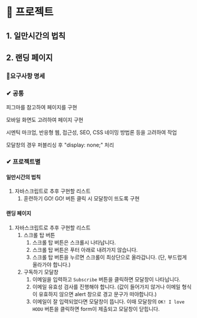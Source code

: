 # :rocket: 프로젝트

## 1. 일만시간의 법칙

## 2. 랜딩 페이지

### 🔎요구사항 명세

### ✔ 공통

피그마를 참고하여 페이지를 구현

모바일 화면도 고려하여 페이지 구현

시멘틱 마크업, 반응형 웹, 접근성, SEO, CSS 네이밍 방법론 등을 고려하여 작업

모달창의 경우 퍼블리싱 후 "display: none;" 처리

### ✔ 프로젝트별

#### 일만시간의 법칙

1. 자바스크립트로 추후 구현할 리스트
   1. 훈련하기 GO! GO! 버튼 클릭 시 모달창이 뜨도록 구현

#### 랜딩 페이지

1. 자바스크립트로 추후 구현할 리스트
   1. 스크롤 탑 버튼
      1. 스크롤 탑 버튼은 스크롤시 나타납니다.
      2. 스크롤 탑 버튼은 푸터 아래로 내려가지 않습니다.
      3. 스크롤 탑 버튼을 누르면 스크롤이 최상단으로 올라갑니다. (단, 부드럽게 올라가야 합니다.)
   2. 구독하기 모달창
      1. 이메일을 입력하고 `Subscribe` 버튼을 클릭하면 모달창이 나타납니다.
      2. 이메일 유효성 검사를 진행해야 합니다. (값이 들어가지 않거나 이메일 형식이 유효하지 않으면 alert 창으로 경고 문구가 떠야합니다.)
      3. 이메일이 잘 입력되었다면 모달창이 뜹니다. 이때 모달창의 `OK! I love HODU` 버튼을 클릭하면 form이 제출되고 모달창이 닫힙니다.
